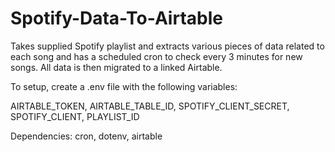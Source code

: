 # Spotify-Data-To-Airtable

Takes supplied Spotify playlist and extracts various pieces of data related to each song and has a scheduled cron to check every 3 minutes for new songs. All data is then migrated to a linked Airtable.

To setup, create a .env file with the following variables:

AIRTABLE_TOKEN,
AIRTABLE_TABLE_ID,
SPOTIFY_CLIENT_SECRET,
SPOTIFY_CLIENT,
PLAYLIST_ID

Dependencies:
cron,
dotenv,
airtable
